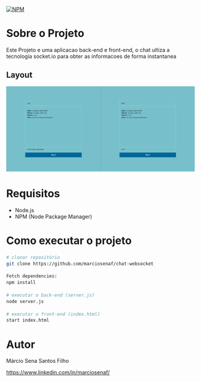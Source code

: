 [![NPM](https://img.shields.io/npm/l/react)](https://github.com/marciosenaf/chat-websocket/blob/main/LICENSE) 


# Sobre o Projeto

Este Projeto e uma aplicacao back-end e front-end, o chat ultiza a tecnologia socket.io para obter as informacoes de forma instantanea  

## Layout 
![Web](https://github.com/marciosenaf/chat-websocket/blob/main/readme.png)

# Requisitos

  - Node.js
  - NPM (Node Package Manager)


# Como executar o projeto

```bash
# clonar repositório
git clone https://github.com/marciosenaf/chat-websocket

Fetch dependencies:
npm install

# executar o back-end (server.js)
node server.js

# executar o front-end (index.html)
start index.html
```

# Autor

Márcio Sena Santos Filho

https://www.linkedin.com/in/marciosenaf/
